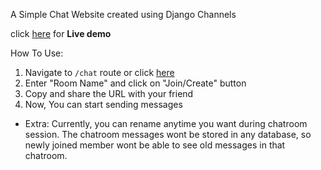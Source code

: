A Simple Chat Website created using Django Channels

click [here](https://webchatapp-op92.onrender.com/chat/) for <b>Live demo</b>

How To Use:
1. Navigate to `/chat` route or click [here](https://webchatapp-op92.onrender.com/chat/)
2. Enter "Room Name" and click on "Join/Create" button
3. Copy and share the URL with your friend
4. Now, You can start sending messages

+ Extra: Currently, you can rename anytime you want during chatroom session. The chatroom messages wont be stored in any database, so newly joined member wont be able to see old messages in that chatroom.
